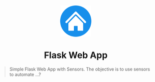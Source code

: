 
<p align="center">
  <img src="static/img/170781.png" width="100px"/>
</p>

<h1 align="center"> Flask Web App </h1>

> Simple Flask Web App with Sensors.
> The objective is to use sensors to automate ...?

